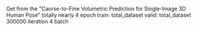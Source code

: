 Get from the "Caorse-to-Fine Volumetric Prediction for Single-Image 3D Human Pose"
totally nearly 4 epoch
train: total_dataset
valid: total_dataset
300000 iteration
4 batch
